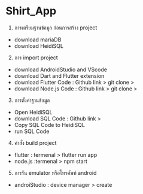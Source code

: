 # Shirt_App

1. การเตรียมฐานข้อมูล ก่อนการสร้าง project
- download mariaDB
- download HeidiSQL
2. การ import project
- download AndroidStudio and VScode
- download Dart and Flutter extension
- download Flutter Code : Github link > git clone >
- download Node.js Code : Github link > git clone >
3. การตั้งค่าฐานข้อมูล
- Open HeidiSQL
- download SQL Code : Github link > 
- Copy SQL Code to HeidiSQL
- run SQL Code
4. คำสั่ง build project
- flutter : termenal > flutter run app
- node.js :termenal > npm start
5. การรัน emulator หรือโทรศัพท์ android
- androiStudio : device manager > create 
